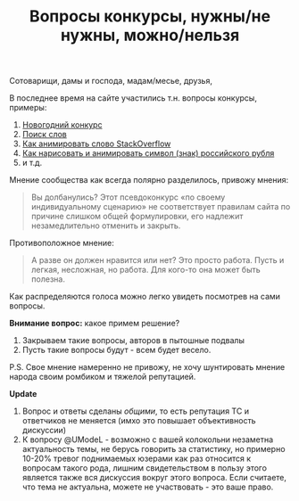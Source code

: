 ﻿---
title: "Вопросы конкурсы, нужны/не нужны, можно/нельзя"
se.owner.user_id: 5648
se.owner.display_name: "Barmaley"
se.owner.link: "https://ru.meta.stackoverflow.com/users/5648/barmaley"
se.link: "https://ru.meta.stackoverflow.com/questions/11097/%d0%92%d0%be%d0%bf%d1%80%d0%be%d1%81%d1%8b-%d0%ba%d0%be%d0%bd%d0%ba%d1%83%d1%80%d1%81%d1%8b-%d0%bd%d1%83%d0%b6%d0%bd%d1%8b-%d0%bd%d0%b5-%d0%bd%d1%83%d0%b6%d0%bd%d1%8b-%d0%bc%d0%be%d0%b6%d0%bd%d0%be-%d0%bd%d0%b5%d0%bb%d1%8c%d0%b7%d1%8f"
se.question_id: 11097
se.post_type: question
---
<p>Сотоварищи, дамы и господа, мадам/месье, друзья,</p>
<p>В последнее время на сайте участились т.н. вопросы конкурсы, примеры:</p>
<ol>
<li><a href="https://ru.stackoverflow.com/questions/1061127/%d0%9d%d0%be%d0%b2%d0%be%d0%b3%d0%be%d0%b4%d0%bd%d0%b8%d0%b9-%d0%ba%d0%be%d0%bd%d0%ba%d1%83%d1%80%d1%81-2020-%d0%b3%d0%be%d0%b4%d0%b0">Новогодний конкурс</a></li>
<li><a href="https://ru.stackoverflow.com/questions/951991/%d0%9f%d0%be%d0%b8%d1%81%d0%ba-%d1%81%d0%bb%d0%be%d0%b2-%d0%bf%d0%be-%d1%81%d0%bb%d0%be%d0%b2%d0%b0%d1%80%d1%8e-%d0%b2-%d0%b1%d0%bb%d0%be%d0%ba%d0%b0%d1%85-%d0%ba%d0%be%d0%bd%d0%ba%d1%83%d1%80%d1%81">Поиск слов</a></li>
<li><a href="https://ru.stackoverflow.com/questions/1105132/%D0%9A%D0%B0%D0%BA-%D0%B0%D0%BD%D0%B8%D0%BC%D0%B8%D1%80%D0%BE%D0%B2%D0%B0%D1%82%D1%8C-%D1%81%D0%BB%D0%BE%D0%B2%D0%BE-stackoverflow">Как анимировать слово StackOverflow</a></li>
<li><a href="https://ru.stackoverflow.com/questions/1113095/%d0%9a%d0%b0%d0%ba-%d0%bd%d0%b0%d1%80%d0%b8%d1%81%d0%be%d0%b2%d0%b0%d1%82%d1%8c-%d0%b8-%d0%b0%d0%bd%d0%b8%d0%bc%d0%b8%d1%80%d0%be%d0%b2%d0%b0%d1%82%d1%8c-%d1%81%d0%b8%d0%bc%d0%b2%d0%be%d0%bb-%d0%b7%d0%bd%d0%b0%d0%ba-%d1%80%d0%be%d1%81%d1%81%d0%b8%d0%b9%d1%81%d0%ba%d0%be%d0%b3%d0%be-%d1%80%d1%83%d0%b1%d0%bb%d1%8f">Как нарисовать и анимировать символ (знак) российского рубля</a></li>
<li>и т.д.</li>
</ol>
<p>Мнение сообщества как всегда полярно разделилось, привожу мнения:</p>
<blockquote>
<p>Вы долбанулись? Этот псевдоконкурс «по своему индивидуальному сценарию» не соответствует правилам сайта по причине слишком общей формулировки, его надлежит незамедлительно отменить и закрыть.</p>
</blockquote>
<p>Противоположное мнение:</p>
<blockquote>
<p>А разве он должен нравится или нет? Это просто работа. Пусть и легкая, несложная, но работа. Для кого-то она может быть полезна.</p>
</blockquote>
<p>Как распределяются голоса можно легко увидеть посмотрев на сами вопросы.</p>
<p><strong>Внимание вопрос:</strong> какое примем решение?</p>
<ol>
<li>Закрываем такие вопросы, авторов в пытошные подвалы</li>
<li>Пусть такие вопросы будут - всем будет весело.</li>
</ol>
<p>P.S. Свое мнение намеренно не привожу, не хочу шунтировать мнение народа своим ромбиком и тяжелой репутацией.</p>
<p><strong>Update</strong></p>
<ol>
<li>Вопрос и ответы сделаны <em>общими</em>, то есть репутация ТС и ответчиков не меняется (имхо это повышает объективность дискуссии)</li>
<li>К вопросу @UModeL - возможно с вашей колокольни незаметна актуальность темы, не берусь говорить за статистику, но примерно 10-20% тревог поднимаемых юзерами как раз относится к вопросам такого рода, лишним свидетельством в пользу этого является также вся дискуссия вокруг этого вопроса. Если считаете, что тема не актуальна, можете не участвовать - это ваше право.</li>
</ol>
